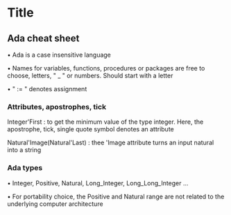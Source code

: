 # Title

## Ada cheat sheet

• Ada is a case insensitive language

• Names for variables, functions, procedures or packages are free to choose, letters, " _ " or numbers. Should start with a letter

• " := " denotes assignment


### Attributes, apostrophes, tick

Integer'First : to get the minimum value of the type integer. Here, the apostrophe, tick, single quote symbol denotes an attribute

Natural'Image(Natural'Last) : thee 'Image attribute turns an input natural into a string



### Ada types
• Integer, Positive, Natural, Long_Integer, Long_Long_Integer ...

• For portability choice, the Positive and Natural range are not related to the underlying computer architecture
